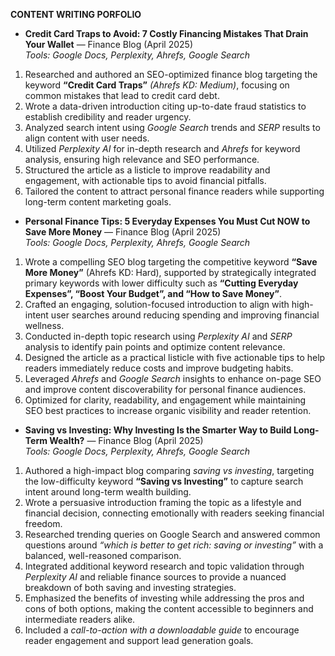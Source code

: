 **CONTENT WRITING PORFOLIO**
* **Credit Card Traps to Avoid: 7 Costly Financing Mistakes That Drain Your Wallet** — Finance Blog (April 2025) <br> *Tools: Google Docs, Perplexity, Ahrefs, Google Search*  
1. Researched and authored an SEO-optimized finance blog targeting the keyword **“Credit Card Traps”** *(Ahrefs KD: Medium)*, focusing on common mistakes that lead to credit card debt.  
2. Wrote a data-driven introduction citing up-to-date fraud statistics to establish credibility and reader urgency.  
3. Analyzed search intent using *Google Search* trends and *SERP* results to align content with user needs.  
4. Utilized *Perplexity AI* for in-depth research and *Ahrefs* for keyword analysis, ensuring high relevance and SEO performance.  
5. Structured the article as a listicle to improve readability and engagement, with actionable tips to avoid financial pitfalls.  
6. Tailored the content to attract personal finance readers while supporting long-term content marketing goals.
* **Personal Finance Tips: 5 Everyday Expenses You Must Cut NOW to Save More Money** — Finance Blog (April 2025) <br> *Tools: Google Docs, Perplexity, Ahrefs, Google Search*  
1. Wrote a compelling SEO blog targeting the competitive keyword **“Save More Money”** (Ahrefs KD: Hard), supported by strategically integrated primary keywords with lower difficulty such as **“Cutting Everyday Expenses”, “Boost Your Budget”, and “How to Save Money”**.  
2. Crafted an engaging, solution-focused introduction to align with high-intent user searches around reducing spending and improving financial wellness.  
3. Conducted in-depth topic research using *Perplexity AI* and *SERP* analysis to identify pain points and optimize content relevance.  
4. Designed the article as a practical listicle with five actionable tips to help readers immediately reduce costs and improve budgeting habits.  
5. Leveraged *Ahrefs* and *Google Search* insights to enhance on-page SEO and improve content discoverability for personal finance audiences.  
6. Optimized for clarity, readability, and engagement while maintaining SEO best practices to increase organic visibility and reader retention.
* **Saving vs Investing: Why Investing Is the Smarter Way to Build Long-Term Wealth?** — Finance Blog (April 2025) <br> *Tools: Google Docs, Perplexity, Ahrefs, Google Search*  
1. Authored a high-impact blog comparing *saving vs investing*, targeting the low-difficulty keyword **“Saving vs Investing”** to capture search intent around long-term wealth building.  
2. Wrote a persuasive introduction framing the topic as a lifestyle and financial decision, connecting emotionally with readers seeking financial freedom.  
3. Researched trending queries on Google Search and answered common questions around *“which is better to get rich: saving or investing”* with a balanced, well-reasoned comparison.  
4. Integrated additional keyword research and topic validation through *Perplexity AI* and reliable finance sources to provide a nuanced breakdown of both saving and investing strategies.  
5. Emphasized the benefits of investing while addressing the pros and cons of both options, making the content accessible to beginners and intermediate readers alike.  
6. Included a *call-to-action with a downloadable guide* to encourage reader engagement and support lead generation goals.